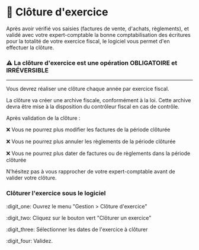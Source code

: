 # 📎 Clôture d'exercice

Après avoir vérifié vos saisies (factures de vente, d'achats, règlements), et validé avec votre expert-comptable la bonne comptabilisation des écritures pour la totalité de votre exercice fiscal, le logiciel vous permet d'en effectuer la clôture.&#x20;



### :warning: **La clôture d'exercice est une opération OBLIGATOIRE et IRRÉVERSIBLE**

****

Vous devrez réaliser une clôture chaque année par exercice fiscal.

La clôture va créer une archive fiscale, conformément à la loi. Cette archive devra être mise à la disposition du contrôleur fiscal en cas de contrôle.



Après validation de la clôture :

:x: Vous ne pourrez plus modifier les factures de la période clôturée

:x: Vous ne pourrez plus annuler les règlements de la période clôturée

:x: Vous ne pourrez plus dater de factures ou de règlements dans la période clôturée

N'hésitez pas à vous rapprocher de votre expert-comptable avant de valider votre clôture.



### Clôturer l'exercice sous le logiciel

:digit\_one: Ouvrez le menu "Gestion > Clôture d'exercice"

:digit\_two: Cliquez sur le bouton vert "Clôturer un exercice"

:digit\_three: Sélectionner les dates de l'exercice à clôturer

:digit\_four: Validez.

